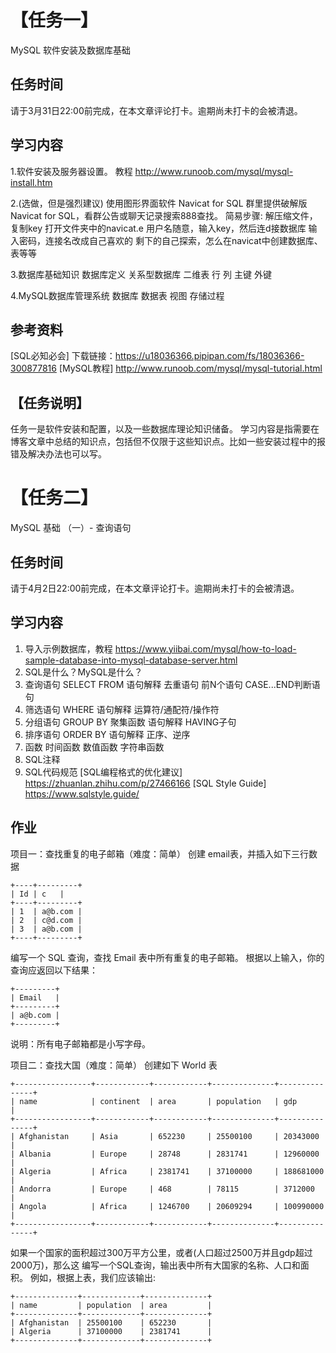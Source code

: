 # 【任务一】
MySQL 软件安装及数据库基础

## 任务时间
请于3月31日22:00前完成，在本文章评论打卡。逾期尚未打卡的会被清退。

## 学习内容
1.软件安装及服务器设置。
   教程 http://www.runoob.com/mysql/mysql-install.htm

2.(选做，但是强烈建议) 使用图形界面软件 Navicat for SQL
   群里提供破解版Navicat for SQL，看群公告或聊天记录搜索888查找。
   简易步骤:
      解压缩文件，复制key
      打开文件夹中的navicat.e
      用户名随意，输入key，然后连d接数据库
      输入密码，连接名改成自己喜欢的
      剩下的自己探索，怎么在navicat中创建数据库、表等等

3.数据库基础知识
   数据库定义
   关系型数据库
   二维表
   行
   列
   主键
   外键

4.MySQL数据库管理系统
   数据库
   数据表
   视图
   存储过程

## 参考资料
[SQL必知必会] 下载链接：https://u18036366.pipipan.com/fs/18036366-300877816
[MySQL教程] http://www.runoob.com/mysql/mysql-tutorial.html

## 【任务说明】
任务一是软件安装和配置，以及一些数据库理论知识储备。
学习内容是指需要在博客文章中总结的知识点，包括但不仅限于这些知识点。比如一些安装过程中的报错及解决办法也可以写。


# 【任务二】
MySQL 基础 （一）- 查询语句

## 任务时间
请于4月2日22:00前完成，在本文章评论打卡。逾期尚未打卡的会被清退。

## 学习内容
1. 导入示例数据库，教程 https://www.yiibai.com/mysql/how-to-load-sample-database-into-mysql-database-server.html
2. SQL是什么？MySQL是什么？
3. 查询语句 SELECT FROM 
    语句解释
    去重语句
    前N个语句
    CASE...END判断语句
4. 筛选语句 WHERE 
    语句解释
    运算符/通配符/操作符
5. 分组语句 GROUP BY
    聚集函数
    语句解释
    HAVING子句
6. 排序语句 ORDER BY 
    语句解释
    正序、逆序
7. 函数
    时间函数
    数值函数
    字符串函数
8. SQL注释
9. SQL代码规范
    [SQL编程格式的优化建议] https://zhuanlan.zhihu.com/p/27466166
    [SQL Style Guide] https://www.sqlstyle.guide/

## 作业
项目一：查找重复的电子邮箱（难度：简单）
创建 email表，并插入如下三行数据
```
+----+---------+
| Id | c   |
+----+---------+
| 1  | a@b.com |
| 2  | c@d.com |
| 3  | a@b.com |
+----+---------+
```

编写一个 SQL 查询，查找 Email 表中所有重复的电子邮箱。
根据以上输入，你的查询应返回以下结果：
```
+---------+
| Email   |
+---------+
| a@b.com |
+---------+
```

说明：所有电子邮箱都是小写字母。

项目二：查找大国（难度：简单）
创建如下 World 表
```
+-----------------+------------+------------+--------------+---------------+
| name            | continent  | area       | population   | gdp           |
+-----------------+------------+------------+--------------+---------------+
| Afghanistan     | Asia       | 652230     | 25500100     | 20343000      |
| Albania         | Europe     | 28748      | 2831741      | 12960000      |
| Algeria         | Africa     | 2381741    | 37100000     | 188681000     |
| Andorra         | Europe     | 468        | 78115        | 3712000       |
| Angola          | Africa     | 1246700    | 20609294     | 100990000     |
+-----------------+------------+------------+--------------+---------------+
```

如果一个国家的面积超过300万平方公里，或者(人口超过2500万并且gdp超过2000万)，那么这
编写一个SQL查询，输出表中所有大国家的名称、人口和面积。
例如，根据上表，我们应该输出:
```
+--------------+-------------+--------------+
| name         | population  | area         |
+--------------+-------------+--------------+
| Afghanistan  | 25500100    | 652230       |
| Algeria      | 37100000    | 2381741      |
+--------------+-------------+--------------+
```
